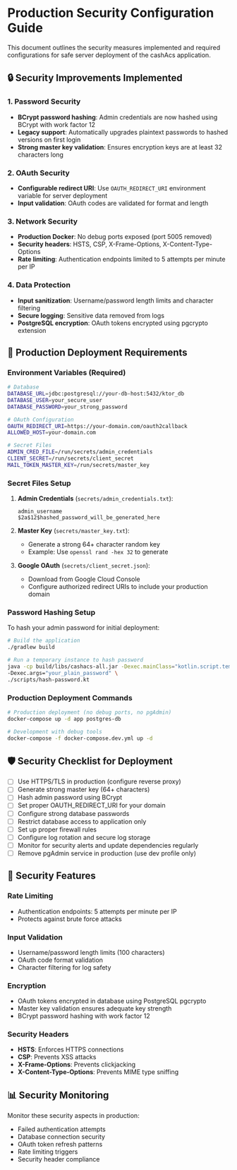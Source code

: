 # Production Security Configuration Guide

This document outlines the security measures implemented and required configurations for safe server deployment of the cashAcs application.

## 🔒 Security Improvements Implemented

### 1. Password Security
- **BCrypt password hashing**: Admin credentials are now hashed using BCrypt with work factor 12
- **Legacy support**: Automatically upgrades plaintext passwords to hashed versions on first login
- **Strong master key validation**: Ensures encryption keys are at least 32 characters long

### 2. OAuth Security
- **Configurable redirect URI**: Use `OAUTH_REDIRECT_URI` environment variable for server deployment
- **Input validation**: OAuth codes are validated for format and length

### 3. Network Security
- **Production Docker**: No debug ports exposed (port 5005 removed)
- **Security headers**: HSTS, CSP, X-Frame-Options, X-Content-Type-Options
- **Rate limiting**: Authentication endpoints limited to 5 attempts per minute per IP

### 4. Data Protection
- **Input sanitization**: Username/password length limits and character filtering
- **Secure logging**: Sensitive data removed from logs
- **PostgreSQL encryption**: OAuth tokens encrypted using pgcrypto extension

## 🚀 Production Deployment Requirements

### Environment Variables (Required)
```bash
# Database
DATABASE_URL=jdbc:postgresql://your-db-host:5432/ktor_db
DATABASE_USER=your_secure_user
DATABASE_PASSWORD=your_strong_password

# OAuth Configuration  
OAUTH_REDIRECT_URI=https://your-domain.com/oauth2callback
ALLOWED_HOST=your-domain.com

# Secret Files
ADMIN_CRED_FILE=/run/secrets/admin_credentials
CLIENT_SECRET=/run/secrets/client_secret
MAIL_TOKEN_MASTER_KEY=/run/secrets/master_key
```

### Secret Files Setup

1. **Admin Credentials** (`secrets/admin_credentials.txt`):
   ```
   admin_username
   $2a$12$hashed_password_will_be_generated_here
   ```

2. **Master Key** (`secrets/master_key.txt`):
   - Generate a strong 64+ character random key
   - Example: Use `openssl rand -hex 32` to generate

3. **Google OAuth** (`secrets/client_secret.json`):
   - Download from Google Cloud Console
   - Configure authorized redirect URIs to include your production domain

### Password Hashing Setup
To hash your admin password for initial deployment:

```bash
# Build the application
./gradlew build

# Run a temporary instance to hash password
java -cp build/libs/cashacs-all.jar -Dexec.mainClass="kotlin.script.templates.ScriptTemplateWithArgs" \
-Dexec.args="your_plain_password" \
./scripts/hash-password.kt
```

### Production Deployment Commands
```bash
# Production deployment (no debug ports, no pgAdmin)
docker-compose up -d app postgres-db

# Development with debug tools
docker-compose -f docker-compose.dev.yml up -d
```

## 🛡️ Security Checklist for Deployment

- [ ] Use HTTPS/TLS in production (configure reverse proxy)
- [ ] Generate strong master key (64+ characters)
- [ ] Hash admin password using BCrypt
- [ ] Set proper OAUTH_REDIRECT_URI for your domain
- [ ] Configure strong database passwords
- [ ] Restrict database access to application only
- [ ] Set up proper firewall rules
- [ ] Configure log rotation and secure log storage
- [ ] Monitor for security alerts and update dependencies regularly
- [ ] Remove pgAdmin service in production (use dev profile only)

## 🔧 Security Features

### Rate Limiting
- Authentication endpoints: 5 attempts per minute per IP
- Protects against brute force attacks

### Input Validation
- Username/password length limits (100 characters)
- OAuth code format validation
- Character filtering for log safety

### Encryption
- OAuth tokens encrypted in database using PostgreSQL pgcrypto
- Master key validation ensures adequate key strength
- BCrypt password hashing with work factor 12

### Security Headers
- **HSTS**: Enforces HTTPS connections
- **CSP**: Prevents XSS attacks
- **X-Frame-Options**: Prevents clickjacking
- **X-Content-Type-Options**: Prevents MIME type sniffing

## 📊 Security Monitoring

Monitor these security aspects in production:
- Failed authentication attempts
- Database connection security
- OAuth token refresh patterns
- Rate limiting triggers
- Security header compliance